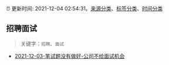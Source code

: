 :alarm_clock: 更新时间: 2021-12-04 02:54:31。[来源分类](../README.md)、[标签分类](../TAGS.md)、[时间分类](../TIMELINE.md)

## 招聘面试


> 关键字：`招聘`、`面试`



- [2021-12-03-笔试题没有做好-公司不给面试机会](https://www.v2ex.com/t/819943) 